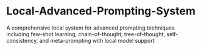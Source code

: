 # Local-Advanced-Prompting-System
A comprehensive local system for advanced prompting techniques including few-shot learning, chain-of-thought, tree-of-thought, self-consistency, and meta-prompting with local model support
